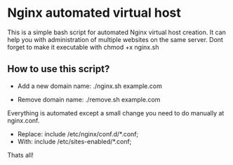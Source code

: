 Nginx automated virtual host
===========

This is a simple bash script for automated Nginx virtual host creation. It can help you with administration
of multiple websites on the same server. Dont forget to make it executable with chmod +x nginx.sh

## How to use this script?

* Add a new domain name: ./nginx.sh example.com

* Remove domain name: ./remove.sh example.com

Everything is automated except a small change you need to do manually at nginx.conf.
* Replace: include /etc/nginx/conf.d/*.conf;
* With: include /etc/sites-enabled/*.conf;

Thats all!
